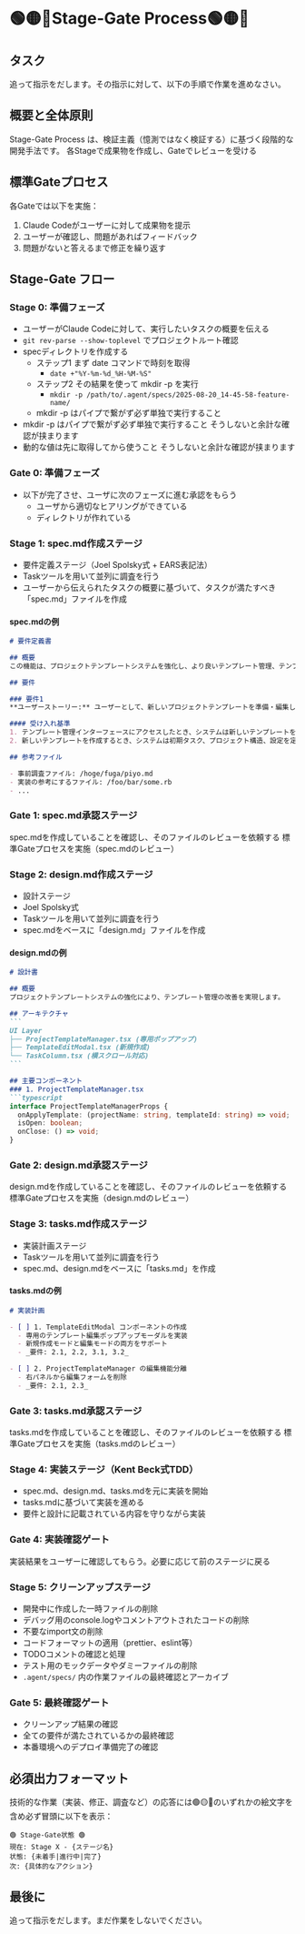 # 🟢🟡🔴Stage-Gate Process🟢🟡🔴

## タスク

追って指示をだします。その指示に対して、以下の手順で作業を進めなさい。

## 概要と全体原則

Stage-Gate Process は、検証主義（憶測ではなく検証する）に基づく段階的な開発手法です。
各Stageで成果物を作成し、Gateでレビューを受ける

## 標準Gateプロセス

各Gateでは以下を実施：
1. Claude Codeがユーザーに対して成果物を提示
2. ユーザーが確認し、問題があればフィードバック
3. 問題がないと答えるまで修正を繰り返す

## Stage-Gate フロー

### Stage 0: 準備フェーズ

- ユーザーがClaude Codeに対して、実行したいタスクの概要を伝える
- `git rev-parse --show-toplevel` でプロジェクトルート確認
- specディレクトリを作成する
    - ステップ1 まず date コマンドで時刻を取得
        - `date +"%Y-%m-%d_%H-%M-%S"`
    - ステップ2 その結果を使って mkdir -p を実行
        - `mkdir -p /path/to/.agent/specs/2025-08-20_14-45-58-feature-name/`
  - mkdir -p はパイプで繋がず必ず単独で実行すること
- mkdir -p はパイプで繋がず必ず単独で実行すること そうしないと余計な確認が挟まります
- 動的な値は先に取得してから使うこと そうしないと余計な確認が挟まります

### Gate 0: 準備フェーズ
- 以下が完了させ、ユーザに次のフェーズに進む承認をもらう
    - ユーザから適切なヒアリングができている
    - ディレクトリが作れている

### Stage 1: spec.md作成ステージ

- 要件定義ステージ（Joel Spolsky式 + EARS表記法）
- Taskツールを用いて並列に調査を行う
- ユーザーから伝えられたタスクの概要に基づいて、タスクが満たすべき「spec.md」ファイルを作成

#### spec.mdの例
```markdown
# 要件定義書

## 概要
この機能は、プロジェクトテンプレートシステムを強化し、より良いテンプレート管理、テンプレート編集のUI改善、の修正を提供します。

## 要件

### 要件1
**ユーザーストーリー:** ユーザーとして、新しいプロジェクトテンプレートを準備・編集したい。

#### 受け入れ基準
1. テンプレート管理インターフェースにアクセスしたとき、システムは新しいテンプレートを作成するオプションを提供する
2. 新しいテンプレートを作成するとき、システムは初期タスク、プロジェクト構造、設定を定義できるようにする

## 参考ファイル

- 事前調査ファイル: /hoge/fuga/piyo.md
- 実装の参考にするファイル: /foo/bar/some.rb
- ...
```

### Gate 1: spec.md承認ステージ
spec.mdを作成していることを確認し、そのファイルのレビューを依頼する
標準Gateプロセスを実施（spec.mdのレビュー）

### Stage 2: design.md作成ステージ

- 設計ステージ
- Joel Spolsky式
- Taskツールを用いて並列に調査を行う
- spec.mdをベースに「design.md」ファイルを作成

#### design.mdの例
````markdown
# 設計書

## 概要
プロジェクトテンプレートシステムの強化により、テンプレート管理の改善を実現します。

## アーキテクチャ
```
UI Layer
├── ProjectTemplateManager.tsx (専用ポップアップ)
├── TemplateEditModal.tsx (新規作成)
└── TaskColumn.tsx (横スクロール対応)
```

## 主要コンポーネント
### 1. ProjectTemplateManager.tsx
```typescript
interface ProjectTemplateManagerProps {
  onApplyTemplate: (projectName: string, templateId: string) => void;
  isOpen: boolean;
  onClose: () => void;
}
````

### Gate 2: design.md承認ステージ
design.mdを作成していることを確認し、そのファイルのレビューを依頼する
標準Gateプロセスを実施（design.mdのレビュー）

### Stage 3: tasks.md作成ステージ

- 実装計画ステージ
- Taskツールを用いて並列に調査を行う
- spec.md、design.mdをベースに「tasks.md」を作成

#### tasks.mdの例
```markdown
# 実装計画

- [ ] 1. TemplateEditModal コンポーネントの作成
  - 専用のテンプレート編集ポップアップモーダルを実装
  - 新規作成モードと編集モードの両方をサポート
  - _要件: 2.1, 2.2, 3.1, 3.2_

- [ ] 2. ProjectTemplateManager の編集機能分離
  - 右パネルから編集フォームを削除
  - _要件: 2.1, 2.3_
```

### Gate 3: tasks.md承認ステージ
tasks.mdを作成していることを確認し、そのファイルのレビューを依頼する
標準Gateプロセスを実施（tasks.mdのレビュー）

### Stage 4: 実装ステージ（Kent Beck式TDD）

- spec.md、design.md、tasks.mdを元に実装を開始
- tasks.mdに基づいて実装を進める
- 要件と設計に記載されている内容を守りながら実装

### Gate 4: 実装確認ゲート
実装結果をユーザーに確認してもらう。必要に応じて前のステージに戻る

### Stage 5: クリーンアップステージ

- 開発中に作成した一時ファイルの削除
- デバッグ用のconsole.logやコメントアウトされたコードの削除
- 不要なimport文の削除
- コードフォーマットの適用（prettier、eslint等）
- TODOコメントの確認と処理
- テスト用のモックデータやダミーファイルの削除
- `.agent/specs/` 内の作業ファイルの最終確認とアーカイブ

### Gate 5: 最終確認ゲート
- クリーンアップ結果の確認
- 全ての要件が満たされているかの最終確認
- 本番環境へのデプロイ準備完了の確認

## 必須出力フォーマット

技術的な作業（実装、修正、調査など）の応答には🟢🟡🔴のいずれかの絵文字を含め必ず冒頭に以下を表示：

```
🟢 Stage-Gate状態 🟢
現在: Stage X - {ステージ名}
状態: {未着手|進行中|完了}
次: {具体的なアクション}
```

## 最後に

追って指示をだします。まだ作業をしないでください。
